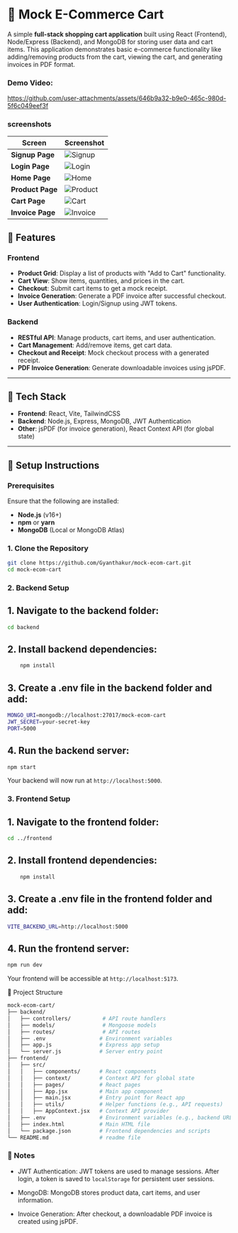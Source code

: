 # 🛒 Mock E-Commerce Cart

A simple **full-stack shopping cart application** built using React (Frontend), Node/Express (Backend), and MongoDB for storing user data and cart items. This application demonstrates basic e-commerce functionality like adding/removing products from the cart, viewing the cart, and generating invoices in PDF format.


### Demo Video:

https://github.com/user-attachments/assets/646b9a32-b9e0-465c-980d-5f6c049eef3f



### screenshots

| Screen           | Screenshot                                                                                                                                              |
|------------------|---------------------------------------------------------------------------------------------------------------------------------------------------------|
| **Signup Page**  | ![Signup](https://github.com/user-attachments/assets/e595a3f2-c88d-439e-9413-28da72d3d69c)                                                           |
| **Login Page**   | ![Login](https://github.com/user-attachments/assets/a17dd881-78d0-41ef-9000-90cc517540ee)                                                             |
| **Home Page**    | ![Home](https://github.com/user-attachments/assets/3c259913-938f-491d-a8f6-deee71b67e76)                                                             |
| **Product Page** | ![Product](https://github.com/user-attachments/assets/bc762736-a1d9-42fa-af1c-8815dd1ac261)                                                           |
| **Cart Page**    | ![Cart](https://github.com/user-attachments/assets/f0209508-d060-4bb0-81b6-10c376bb3267)                                                              |
| **Invoice Page** | ![Invoice](https://github.com/user-attachments/assets/fb72b20e-d4d2-4335-833b-db49bdb10ff5)                                                           |





## 🚀 Features

### Frontend
- **Product Grid**: Display a list of products with "Add to Cart" functionality.
- **Cart View**: Show items, quantities, and prices in the cart.
- **Checkout**: Submit cart items to get a mock receipt.
- **Invoice Generation**: Generate a PDF invoice after successful checkout.
- **User Authentication**: Login/Signup using JWT tokens.

### Backend
- **RESTful API**: Manage products, cart items, and user authentication.
- **Cart Management**: Add/remove items, get cart data.
- **Checkout and Receipt**: Mock checkout process with a generated receipt.
- **PDF Invoice Generation**: Generate downloadable invoices using jsPDF.

---

## 🔧 Tech Stack

- **Frontend**: React, Vite, TailwindCSS
- **Backend**: Node.js, Express, MongoDB, JWT Authentication
- **Other**: jsPDF (for invoice generation), React Context API (for global state)

---

## 🚧 Setup Instructions

### Prerequisites

Ensure that the following are installed:
- **Node.js** (v16+)
- **npm** or **yarn**
- **MongoDB** (Local or MongoDB Atlas)

### 1. Clone the Repository

```bash
git clone https://github.com/Gyanthakur/mock-ecom-cart.git
cd mock-ecom-cart
```

### 2. Backend Setup

## 1. Navigate to the backend folder:

```bash
cd backend
```

## 2. Install backend dependencies:
```bash
    npm install
```

## 3. Create a .env file in the backend folder and add:
```bash
MONGO_URI=mongodb://localhost:27017/mock-ecom-cart
JWT_SECRET=your-secret-key
PORT=5000
```

## 4. Run the backend server:
```bash
npm start
```


Your backend will now run at ```http://localhost:5000```.


### 3. Frontend Setup

## 1. Navigate to the frontend folder:

```bash
cd ../frontend
```

## 2. Install frontend dependencies:
```bash
    npm install
```

## 3. Create a .env file in the frontend folder and add:
```bash
VITE_BACKEND_URL=http://localhost:5000
```

## 4. Run the frontend server:
```bash
npm run dev
```

Your frontend will be accessible at ```http://localhost:5173```.

📂 Project Structure
```bash
mock-ecom-cart/
├── backend/
│   ├── controllers/          # API route handlers
│   ├── models/               # Mongoose models
│   ├── routes/               # API routes
│   ├── .env                 # Environment variables
│   ├── app.js               # Express app setup
│   └── server.js            # Server entry point
├── frontend/
│   ├── src/
│   │   ├── components/      # React components
│   │   ├── context/         # Context API for global state
│   │   ├── pages/           # React pages
│   │   ├── App.jsx          # Main app component
│   │   ├── main.jsx         # Entry point for React app
│   │   ├── utils/           # Helper functions (e.g., API requests)
│   │   ├── AppContext.jsx   # Context API provider
│   ├── .env                 # Environment variables (e.g., backend URL)
│   ├── index.html           # Main HTML file
│   └── package.json         # Frontend dependencies and scripts
└── README.md                # readme file
```


### 📝 Notes
- JWT Authentication: JWT tokens are used to manage sessions. After login, a token is saved to ```localStorage``` for persistent user sessions.

- MongoDB: MongoDB stores product data, cart items, and user information.

- Invoice Generation: After checkout, a downloadable PDF invoice is created using jsPDF.
